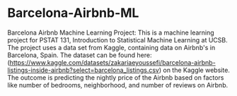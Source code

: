 # Barcelona-Airbnb-ML
Barcelona Airbnb Machine Learning Project:
This is a machine learning project for PSTAT 131, Introduction to Statistical Machine Learning at UCSB. The project uses a data set from Kaggle, containing data on Airbnb's in Barcelona, Spain. The dataset can be found here:(https://www.kaggle.com/datasets/zakariaeyoussefi/barcelona-airbnb-listings-inside-airbnb?select=barcelona_listings.csv) on the Kaggle website. The outcome is predicting the nightly price of the Airbnb based on factors like number of bedrooms, neighborhood, and number of reviews on Airbnb. 
